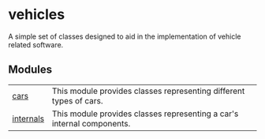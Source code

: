 # vehicles
A simple set of classes designed to aid in the implementation of vehicle related software.

## Modules
| | |
| --------------- | --------------- |
| [cars](cars/README.md) | This module provides classes representing different types of cars. |
| [internals](internals/README.md) | This module provides classes representing a car's internal components. |